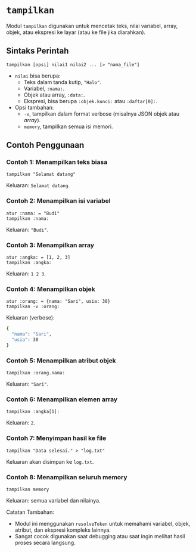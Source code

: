 # `tampilkan`
Modul `tampilkan` digunakan untuk mencetak teks, nilai variabel, array, objek, atau ekspresi ke layar (atau ke file jika diarahkan).

## Sintaks Perintah
```earl
tampilkan [opsi] nilai1 nilai2 ... [> "nama_file"]
```

- `nilai` bisa berupa:
  - Teks dalam tanda kutip, `"Halo"`.
  - Variabel, `:nama:`.
  - Objek atau array, `:data:`.
  - Ekspresi, bisa berupa `:objek.kunci:` atau `:daftar[0]:`.
- Opsi tambahan:
  - `-v`, tampilkan dalam format verbose (misalnya JSON objek atau _array_).
  - `memory`, tampilkan semua isi memori.

## Contoh Penggunaan
### Contoh 1: Menampilkan teks biasa
```earl
tampilkan "Selamat datang"
```

Keluaran: `Selamat datang`.

### Contoh 2: Menampilkan isi variabel
```earl
atur :nama: = "Budi"
tampilkan :nama:
```

Keluaran: `"Budi"`.

### Contoh 3: Menampilkan array
```earl
atur :angka: = [1, 2, 3]
tampilkan :angka:
```

Keluaran: `1 2 3`.

### Contoh 4: Menampilkan objek
```earl
atur :orang: = {nama: "Sari", usia: 30}
tampilkan -v :orang:
```

Keluaran (verbose):
```bash
{
  "nama": "Sari",
  "usia": 30
}
```

### Contoh 5: Menampilkan atribut objek
```earl
tampilkan :orang.nama:
```

Keluaran: `"Sari"`.

### Contoh 6: Menampilkan elemen array
```earl
tampilkan :angka[1]:
```

Keluaran: `2`.

### Contoh 7: Menyimpan hasil ke file
```earl
tampilkan "Data selesai." > "log.txt"
```

Keluaran akan disimpan ke `log.txt`.

### Contoh 8: Menampilkan seluruh memory
```earl
tampilkan memory
```

Keluaran: semua variabel dan nilainya.

Catatan Tambahan:
- Modul ini menggunakan `resolveToken` untuk memahami variabel, objek, atribut, dan ekspresi kompleks lainnya.
- Sangat cocok digunakan saat debugging atau saat ingin melihat hasil proses secara langsung.
